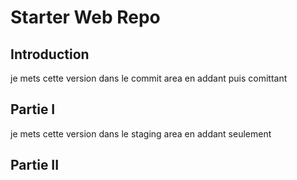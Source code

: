 # Starter Web Repo

## Introduction

je mets cette version dans le commit area en addant puis comittant

## Partie I

je mets cette version dans le staging area en addant seulement

## Partie II